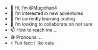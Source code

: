 - 👋 Hi, I’m @Mugichan4
- 👀 I’m interested in new adventures
- 🌱 I’m currently learning coding
- 💞️ I’m looking to collaborate on not sure
- 📫 How to reach me ...
- 😄 Pronouns: ...
- ⚡ Fun fact: i like cats

<!---
Mugichan4/Mugichan4 is a ✨ special ✨ repository because its `README.md` (this file) appears on your GitHub profile.
You can click the Preview link to take a look at your changes.
--->
